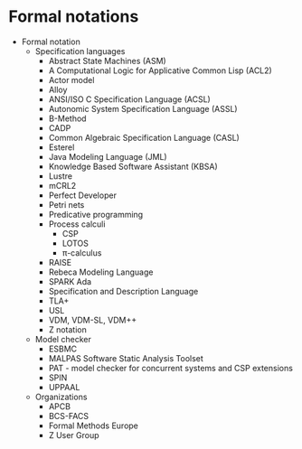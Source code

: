 # Formal notations

* Formal notation
  * Specification languages
    - Abstract State Machines (ASM)
    - A Computational Logic for Applicative Common Lisp (ACL2)
    - Actor model
    - Alloy
    - ANSI/ISO C Specification Language (ACSL)
    - Autonomic System Specification Language (ASSL)
    - B-Method
    - CADP
    - Common Algebraic Specification Language (CASL)
    - Esterel
    - Java Modeling Language (JML)
    - Knowledge Based Software Assistant (KBSA)
    - Lustre
    - mCRL2
    - Perfect Developer
    - Petri nets
    - Predicative programming
    - Process calculi
      - CSP
      - LOTOS
      - π-calculus
    - RAISE
    - Rebeca Modeling Language
    - SPARK Ada
    - Specification and Description Language
    - TLA+
    - USL
    - VDM, VDM-SL, VDM++
    - Z notation
  * Model checker
    - ESBMC
    - MALPAS Software Static Analysis Toolset
    - PAT - model checker for concurrent systems and CSP extensions
    - SPIN
    - UPPAAL
  * Organizations
    - APCB
    - BCS-FACS
    - Formal Methods Europe
    - Z User Group
